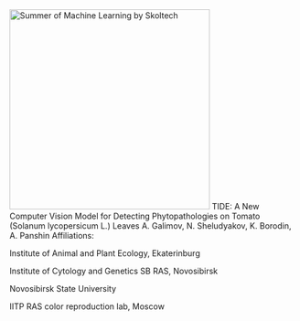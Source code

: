 <img src="SKOLTECH_MACHINE-LEA.jpg" alt="Summer of Machine Learning by Skoltech" width="350"/>
TIDE: A New Computer Vision Model for Detecting Phytopathologies on Tomato (Solanum lycopersicum L.) Leaves
A. Galimov, N. Sheludyakov, K. Borodin, A. Panshin
Affiliations:

Institute of Animal and Plant Ecology, Ekaterinburg

Institute of Cytology and Genetics SB RAS, Novosibirsk

Novosibirsk State University

IITP RAS color reproduction lab, Moscow
